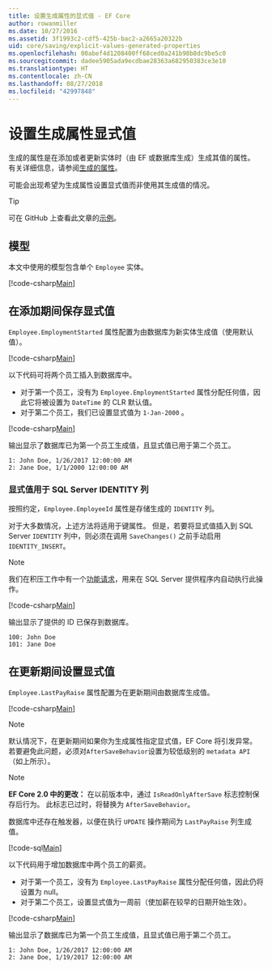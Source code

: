 ```yaml
---
title: 设置生成属性的显式值 - EF Core
author: rowanmiller
ms.date: 10/27/2016
ms.assetid: 3f1993c2-cdf5-425b-bac2-a2665a20322b
uid: core/saving/explicit-values-generated-properties
ms.openlocfilehash: 00abef4d1208400ff68ced0a241b98b8dc9be5c0
ms.sourcegitcommit: dadee5905ada9ecdbae28363a682950383ce3e10
ms.translationtype: HT
ms.contentlocale: zh-CN
ms.lasthandoff: 08/27/2018
ms.locfileid: "42997848"
---
```

# <a name="setting-explicit-values-for-generated-properties"></a>设置生成属性显式值

生成的属性是在添加或者更新实体时（由 EF 或数据库生成）生成其值的属性。 有关详细信息，请参阅[生成的属性](../modeling/generated-properties.md)。

可能会出现希望为生成属性设置显式值而非使用其生成值的情况。

> [!TIP]  
> 可在 GitHub 上查看此文章的[示例](https://github.com/aspnet/EntityFramework.Docs/tree/master/samples/core/Saving/Saving/ExplicitValuesGenerateProperties/)。

## <a name="the-model"></a>模型

本文中使用的模型包含单个 `Employee` 实体。

[!code-csharp[Main](../../../samples/core/Saving/Saving/ExplicitValuesGenerateProperties/Employee.cs#Sample)]

## <a name="saving-an-explicit-value-during-add"></a>在添加期间保存显式值

`Employee.EmploymentStarted` 属性配置为由数据库为新实体生成值（使用默认值）。

[!code-csharp[Main](../../../samples/core/Saving/Saving/ExplicitValuesGenerateProperties/EmployeeContext.cs#EmploymentStarted)]

以下代码可将两个员工插入到数据库中。
* 对于第一个员工，没有为 `Employee.EmploymentStarted` 属性分配任何值，因此它将被设置为 `DateTime` 的 CLR 默认值。
* 对于第二个员工，我们已设置显式值为 `1-Jan-2000` 。

[!code-csharp[Main](../../../samples/core/Saving/Saving/ExplicitValuesGenerateProperties/Sample.cs#EmploymentStarted)]

输出显示了数据库已为第一个员工生成值，且显式值已用于第二个员工。

``` Console
1: John Doe, 1/26/2017 12:00:00 AM
2: Jane Doe, 1/1/2000 12:00:00 AM
```

### <a name="explicit-values-into-sql-server-identity-columns"></a>显式值用于 SQL Server IDENTITY 列

按照约定，`Employee.EmployeeId` 属性是存储生成的 `IDENTITY` 列。

对于大多数情况，上述方法将适用于键属性。 但是，若要将显式值插入到 SQL Server `IDENTITY` 列中，则必须在调用 `SaveChanges()` 之前手动启用 `IDENTITY_INSERT`。

> [!NOTE]  
> 我们在积压工作中有一个[功能请求](https://github.com/aspnet/EntityFramework/issues/703)，用来在 SQL Server 提供程序内自动执行此操作。

[!code-csharp[Main](../../../samples/core/Saving/Saving/ExplicitValuesGenerateProperties/Sample.cs#EmployeeId)]

输出显示了提供的 ID 已保存到数据库。

``` Console
100: John Doe
101: Jane Doe
```

## <a name="setting-an-explicit-value-during-update"></a>在更新期间设置显式值

`Employee.LastPayRaise` 属性配置为在更新期间由数据库生成值。

[!code-csharp[Main](../../../samples/core/Saving/Saving/ExplicitValuesGenerateProperties/EmployeeContext.cs#LastPayRaise)]

> [!NOTE]  
> 默认情况下，在更新期间如果你为生成属性指定显式值，EF Core 将引发异常。 若要避免此问题，必须对`AfterSaveBehavior`设置为较低级别的 `metadata API` （如上所示）。

> [!NOTE]  
> **EF Core 2.0 中的更改：** 在以前版本中，通过 `IsReadOnlyAfterSave` 标志控制保存后行为。 此标志已过时，将替换为 `AfterSaveBehavior`。

数据库中还存在触发器，以便在执行 `UPDATE` 操作期间为 `LastPayRaise` 列生成值。

[!code-sql[Main](../../../samples/core/Saving/Saving/ExplicitValuesGenerateProperties/employee_UPDATE.sql)]

以下代码用于增加数据库中两个员工的薪资。
* 对于第一个员工，没有为 `Employee.LastPayRaise` 属性分配任何值，因此仍将设置为 null。
* 对于第二个员工，设置显式值为一周前（使加薪在较早的日期开始生效）。

[!code-csharp[Main](../../../samples/core/Saving/Saving/ExplicitValuesGenerateProperties/Sample.cs#LastPayRaise)]

输出显示了数据库已为第一个员工生成值，且显式值已用于第二个员工。

``` Console
1: John Doe, 1/26/2017 12:00:00 AM
2: Jane Doe, 1/19/2017 12:00:00 AM
```
